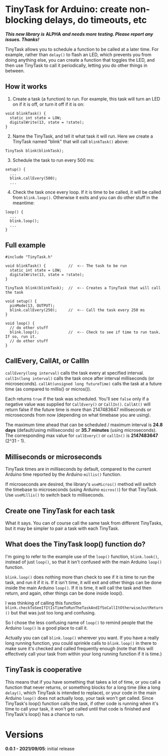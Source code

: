 # TinyTask for Arduino: create non-blocking delays, do timeouts, etc

***This new library is*** **ALPHA** ***and needs more testing. Please report any issues. Thanks!***

TinyTask allows you to schedule a function to be called at a later time.
For example, rather than ```delay()``` to flash an LED, which prevents you from
doing anything else, you can create a function that toggles the LED, and then
use TinyTask to call it periodically, letting you do other things in between.

## How it works

1. Create a task (a function) to run. For example, this task will turn an LED on
   if it is off, or turn it off if it is on:

```
void blinkTask() {
  static int state = LOW;
  digitalWrite(13, state = !state);
}
```

2. Name the TinyTask, and tell it what task it will run. Here we create a TinyTask named "blink" that will call ```blinkTask()``` above:

```
TinyTask blink(blinkTask);
```

3. Schedule the task to run every 500 ms:

```
setup() {
  ...
  blink.callEvery(500);
  ...
```

4. Check the task once every loop. If it is time to be called,
it will be called from ```blink.loop()```. Otherwise it exits and you can do other stuff in the meantime:

```
loop() {
  ...
  blink.loop();
  ...
}
```

## Full example

```
#include "TinyTask.h"

void blinkTask() {          //  <-- The task to be run
  static int state = LOW;
  digitalWrite(13, state = !state);
}

TinyTask blink(blinkTask);  //  <-- Creates a TinyTask that will call the task

void setup() {
  pinMode(13, OUTPUT);
  blink.callEvery(250);     //  <-- Call the task every 250 ms
}

void loop() {
  // do other stuff
  blink.loop();             //  <-- Check to see if time to run task. If so, run it.
  // do other stuff
}
```

## CallEvery, CallAt, or CallIn

```callEvery(long interval)``` calls the task every at specified interval.
```callIn(long interval)``` calls the task once after interval milliseconds (or microseconds).
```callAt(unsigned long futureTime)``` calls the task at a future time (as compared to millis() or micros()).

Each returns ```true``` if the task was scheduled. You'll see ```false``` only if a negative value was supplied for ```CallEvery()``` or ```CallIn()```. ```CallAt()``` will return false if the future time is more than 2147483647 milliseconds or microseconds from now (depending on what timebase you are using).

The maximum time ahead that can be scheduled / maximum interval is **24.8 days** (default/using milliseconds) or **35.7 minutes** (using microseconds). The corresponding max value for ```callEvery()``` or ```callIn()``` is **2147483647** (2^31 - 1).

## Milliseconds or microseconds

TinyTask times are in milliseconds by default, compared to the current Arduino time reported by the Arduino ```millis()``` function.

If microseconds are desired, the library's ```useMicros()``` method will switch the timebase to microseconds (using Arduino ```micros()```) for that TinyTask. Use ```useMillis()``` to switch back to milliseconds.

## Create one TinyTask for each task

What it says. You can of course call the same task from different TinyTasks,
but it may be simpler to pair a task with each TinyTask.
 
## What does the TinyTask loop() function do?

I'm going to refer to the example use of the ```loop()``` function, ```blink.look()```, instead of 
just ```loop()```, so that it isn't confused with the main Arduino ```loop()``` function.

```blink.loop()``` does nothing more than check to see if it is
time to run the task, and run it if it is. If it isn't time, it will exit and other things
can be done inside the main Arduino ```loop()```. If it is time, it will call
the task and then return, and again, other things can be done inside loop().

I was thinking of calling this function
```blink.checkToSeeIfItIsTimeToRunTheTaskAndIfSoCallItOtherwiseJustReturn()```
but that was just too long and confusing.

So I chose the less confusing name of ```loop()``` to remind people that the
Arduino ```loop()``` is a good place to call it.

Actually you can call ```blink.loop()``` wherever you want. If you have a
really long running function, you could sprinkle calls to ```blink.loop()```
in there to make sure it's checked and called frequently enough (note that
this will effectively call your task from within your long running function if it is time.)

## TinyTask is cooperative

This means that if you have something that takes a lot of time, or you call a function that never returns, or something blocks for a long time (like a long ```delay()```, which TinyTask is intended to replace), or your code in the main Arduino ```loop()``` does not actually loop, your task won't get called. Since TinyTask's loop() function calls the task, if other code is running when it's time to call your task, it won't get called until that code is finished and TinyTask's loop() has a chance to run.

# Versions

**0.0.1 - 2021/09/05**: initial release
